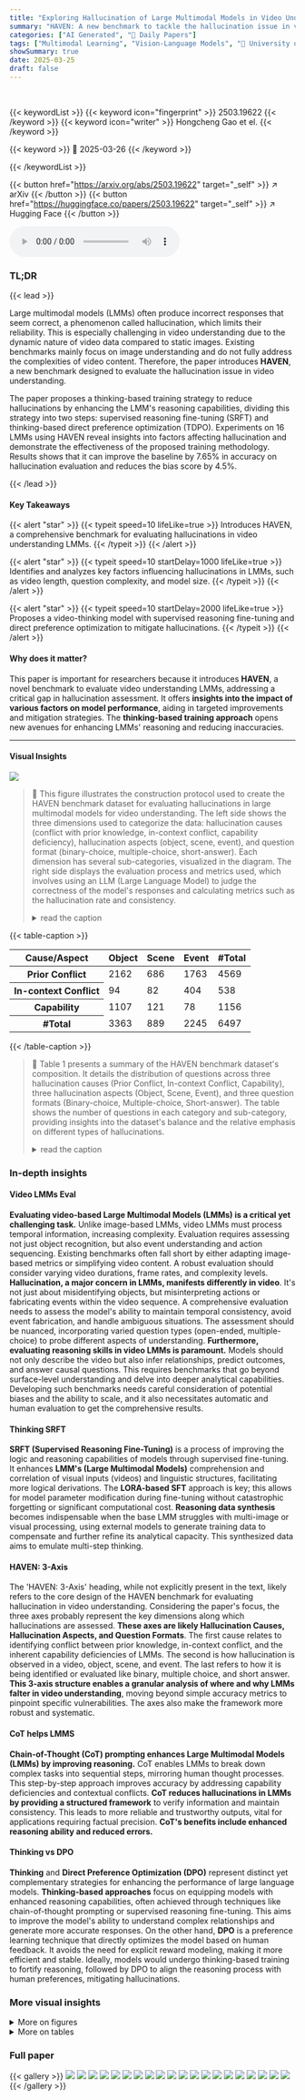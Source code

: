 ```yaml
---
title: "Exploring Hallucination of Large Multimodal Models in Video Understanding: Benchmark, Analysis and Mitigation"
summary: "HAVEN: A new benchmark to tackle the hallucination issue in video understanding of large multimodal models!"
categories: ["AI Generated", "🤗 Daily Papers"]
tags: ["Multimodal Learning", "Vision-Language Models", "🏢 University of Chinese Academy of Sciences",]
showSummary: true
date: 2025-03-25
draft: false
---
```


<br>

{{< keywordList >}}
{{< keyword icon="fingerprint" >}} 2503.19622 {{< /keyword >}}
{{< keyword icon="writer" >}} Hongcheng Gao et el. {{< /keyword >}}
 
{{< keyword >}} 🤗 2025-03-26 {{< /keyword >}}
 
{{< /keywordList >}}

{{< button href="https://arxiv.org/abs/2503.19622" target="_self" >}}
↗ arXiv
{{< /button >}}
{{< button href="https://huggingface.co/papers/2503.19622" target="_self" >}}
↗ Hugging Face
{{< /button >}}



<audio controls>
    <source src="https://ai-paper-reviewer.com/2503.19622/podcast.wav" type="audio/wav">
    Your browser does not support the audio element.
</audio>


### TL;DR


{{< lead >}}

Large multimodal models (LMMs) often produce incorrect responses that seem correct, a phenomenon called hallucination, which limits their reliability. This is especially challenging in video understanding due to the dynamic nature of video data compared to static images. Existing benchmarks mainly focus on image understanding and do not fully address the complexities of video content. Therefore, the paper introduces **HAVEN**, a new benchmark designed to evaluate the hallucination issue in video understanding. 



The paper proposes a thinking-based training strategy to reduce hallucinations by enhancing the LMM's reasoning capabilities, dividing this strategy into two steps: supervised reasoning fine-tuning (SRFT) and thinking-based direct preference optimization (TDPO). Experiments on 16 LMMs using HAVEN reveal insights into factors affecting hallucination and demonstrate the effectiveness of the proposed training methodology. Results shows that it can improve the baseline by 7.65% in accuracy on hallucination evaluation and reduces the bias score by 4.5%.

{{< /lead >}}


#### Key Takeaways

{{< alert "star" >}}
{{< typeit speed=10 lifeLike=true >}} Introduces HAVEN, a comprehensive benchmark for evaluating hallucinations in video understanding LMMs. {{< /typeit >}}
{{< /alert >}}

{{< alert "star" >}}
{{< typeit speed=10 startDelay=1000 lifeLike=true >}} Identifies and analyzes key factors influencing hallucinations in LMMs, such as video length, question complexity, and model size. {{< /typeit >}}
{{< /alert >}}

{{< alert "star" >}}
{{< typeit speed=10 startDelay=2000 lifeLike=true >}} Proposes a video-thinking model with supervised reasoning fine-tuning and direct preference optimization to mitigate hallucinations. {{< /typeit >}}
{{< /alert >}}

#### Why does it matter?
This paper is important for researchers because it introduces **HAVEN**, a novel benchmark to evaluate video understanding LMMs, addressing a critical gap in hallucination assessment. It offers **insights into the impact of various factors on model performance**, aiding in targeted improvements and mitigation strategies. The **thinking-based training approach** opens new avenues for enhancing LMMs' reasoning and reducing inaccuracies.

------
#### Visual Insights



![](https://arxiv.org/html/2503.19622/x1.png)

> 🔼 This figure illustrates the construction protocol used to create the HAVEN benchmark dataset for evaluating hallucinations in large multimodal models for video understanding.  The left side shows the three dimensions used to categorize the data: hallucination causes (conflict with prior knowledge, in-context conflict, capability deficiency), hallucination aspects (object, scene, event), and question format (binary-choice, multiple-choice, short-answer). Each dimension has several sub-categories, visualized in the diagram. The right side displays the evaluation process and metrics used, which involves using an LLM (Large Language Model) to judge the correctness of the model's responses and calculating metrics such as the hallucination rate and consistency.
> <details>
> <summary>read the caption</summary>
> Figure 1: Construction protocol of HAVEN. The left section outlines the three dimensions of data construction and the associated categories within each, while the right section details the evaluation process and metrics.
> </details>





{{< table-caption >}}
<table class="ltx_tabular ltx_guessed_headers ltx_align_middle" id="S3.T1.2.1">
<thead class="ltx_thead">
<tr class="ltx_tr" id="S3.T1.2.1.1.1">
<th class="ltx_td ltx_align_center ltx_th ltx_th_column ltx_th_row ltx_border_r ltx_border_tt" id="S3.T1.2.1.1.1.1"><span class="ltx_text ltx_font_bold" id="S3.T1.2.1.1.1.1.1">Cause/Aspect</span></th>
<th class="ltx_td ltx_align_center ltx_th ltx_th_column ltx_border_tt" id="S3.T1.2.1.1.1.2"><span class="ltx_text ltx_font_bold" id="S3.T1.2.1.1.1.2.1">Object</span></th>
<th class="ltx_td ltx_align_center ltx_th ltx_th_column ltx_border_tt" id="S3.T1.2.1.1.1.3"><span class="ltx_text ltx_font_bold" id="S3.T1.2.1.1.1.3.1">Scene</span></th>
<th class="ltx_td ltx_align_center ltx_th ltx_th_column ltx_border_tt" id="S3.T1.2.1.1.1.4"><span class="ltx_text ltx_font_bold" id="S3.T1.2.1.1.1.4.1">Event</span></th>
<th class="ltx_td ltx_align_center ltx_th ltx_th_column ltx_border_tt" id="S3.T1.2.1.1.1.5"><span class="ltx_text ltx_font_bold" id="S3.T1.2.1.1.1.5.1">#Total</span></th>
</tr>
</thead>
<tbody class="ltx_tbody">
<tr class="ltx_tr" id="S3.T1.2.1.2.1">
<th class="ltx_td ltx_align_center ltx_th ltx_th_row ltx_border_r ltx_border_t" id="S3.T1.2.1.2.1.1"><span class="ltx_text ltx_font_bold" id="S3.T1.2.1.2.1.1.1">Prior Conflict</span></th>
<td class="ltx_td ltx_align_center ltx_border_t" id="S3.T1.2.1.2.1.2">2162</td>
<td class="ltx_td ltx_align_center ltx_border_t" id="S3.T1.2.1.2.1.3">686</td>
<td class="ltx_td ltx_align_center ltx_border_t" id="S3.T1.2.1.2.1.4">1763</td>
<td class="ltx_td ltx_align_center ltx_border_t" id="S3.T1.2.1.2.1.5">4569</td>
</tr>
<tr class="ltx_tr" id="S3.T1.2.1.3.2">
<th class="ltx_td ltx_align_center ltx_th ltx_th_row ltx_border_r" id="S3.T1.2.1.3.2.1"><span class="ltx_text ltx_font_bold" id="S3.T1.2.1.3.2.1.1">In-context Conflict</span></th>
<td class="ltx_td ltx_align_center" id="S3.T1.2.1.3.2.2">94</td>
<td class="ltx_td ltx_align_center" id="S3.T1.2.1.3.2.3">82</td>
<td class="ltx_td ltx_align_center" id="S3.T1.2.1.3.2.4">404</td>
<td class="ltx_td ltx_align_center" id="S3.T1.2.1.3.2.5">538</td>
</tr>
<tr class="ltx_tr" id="S3.T1.2.1.4.3">
<th class="ltx_td ltx_align_center ltx_th ltx_th_row ltx_border_r" id="S3.T1.2.1.4.3.1"><span class="ltx_text ltx_font_bold" id="S3.T1.2.1.4.3.1.1">Capability</span></th>
<td class="ltx_td ltx_align_center" id="S3.T1.2.1.4.3.2">1107</td>
<td class="ltx_td ltx_align_center" id="S3.T1.2.1.4.3.3">121</td>
<td class="ltx_td ltx_align_center" id="S3.T1.2.1.4.3.4">78</td>
<td class="ltx_td ltx_align_center" id="S3.T1.2.1.4.3.5">1156</td>
</tr>
<tr class="ltx_tr" id="S3.T1.2.1.5.4">
<th class="ltx_td ltx_align_center ltx_th ltx_th_row ltx_border_bb ltx_border_r" id="S3.T1.2.1.5.4.1"><span class="ltx_text ltx_font_bold" id="S3.T1.2.1.5.4.1.1">#Total</span></th>
<td class="ltx_td ltx_align_center ltx_border_bb" id="S3.T1.2.1.5.4.2">3363</td>
<td class="ltx_td ltx_align_center ltx_border_bb" id="S3.T1.2.1.5.4.3">889</td>
<td class="ltx_td ltx_align_center ltx_border_bb" id="S3.T1.2.1.5.4.4">2245</td>
<td class="ltx_td ltx_align_center ltx_border_bb" id="S3.T1.2.1.5.4.5">6497</td>
</tr>
</tbody>
</table>{{< /table-caption >}}

> 🔼 Table 1 presents a summary of the HAVEN benchmark dataset's composition. It details the distribution of questions across three hallucination causes (Prior Conflict, In-context Conflict, Capability), three hallucination aspects (Object, Scene, Event), and three question formats (Binary-choice, Multiple-choice, Short-answer).  The table shows the number of questions in each category and sub-category, providing insights into the dataset's balance and the relative emphasis on different types of hallucinations.
> <details>
> <summary>read the caption</summary>
> Table 1: The Statistics of HAVEN
> </details>





### In-depth insights


#### Video LMMs Eval
**Evaluating video-based Large Multimodal Models (LMMs) is a critical yet challenging task.** Unlike image-based LMMs, video LMMs must process temporal information, increasing complexity. Evaluation requires assessing not just object recognition, but also event understanding and action sequencing. Existing benchmarks often fall short by either adapting image-based metrics or simplifying video content. A robust evaluation should consider varying video durations, frame rates, and complexity levels. **Hallucination, a major concern in LMMs, manifests differently in video**. It's not just about misidentifying objects, but misinterpreting actions or fabricating events within the video sequence. A comprehensive evaluation needs to assess the model's ability to maintain temporal consistency, avoid event fabrication, and handle ambiguous situations. The assessment should be nuanced, incorporating varied question types (open-ended, multiple-choice) to probe different aspects of understanding. **Furthermore, evaluating reasoning skills in video LMMs is paramount.** Models should not only describe the video but also infer relationships, predict outcomes, and answer causal questions. This requires benchmarks that go beyond surface-level understanding and delve into deeper analytical capabilities. Developing such benchmarks needs careful consideration of potential biases and the ability to scale, and it also necessitates automatic and human evaluation to get the comprehensive results.

#### Thinking SRFT
**SRFT (Supervised Reasoning Fine-Tuning)** is a process of improving the logic and reasoning capabilities of models through supervised fine-tuning. It enhances **LMM's (Large Multimodal Models)** comprehension and correlation of visual inputs (videos) and linguistic structures, facilitating more logical derivations. The **LORA-based SFT** approach is key; this allows for model parameter modification during fine-tuning without catastrophic forgetting or significant computational cost. **Reasoning data synthesis** becomes indispensable when the base LMM struggles with multi-image or visual processing, using external models to generate training data to compensate and further refine its analytical capacity. This synthesized data aims to emulate multi-step thinking. 

#### HAVEN: 3-Axis
The 'HAVEN: 3-Axis' heading, while not explicitly present in the text, likely refers to the core design of the HAVEN benchmark for evaluating hallucination in video understanding. Considering the paper's focus, the three axes probably represent the key dimensions along which hallucinations are assessed. **These axes are likely Hallucination Causes, Hallucination Aspects, and Question Formats**.  The first cause relates to identifying conflict between prior knowledge, in-context conflict, and the inherent capability deficiencies of LMMs. The second is how hallucination is observed in a video, object, scene, and event. The last refers to how it is being identified or evaluated like binary, multiple choice, and short answer. **This 3-axis structure enables a granular analysis of where and why LMMs falter in video understanding**, moving beyond simple accuracy metrics to pinpoint specific vulnerabilities. The axes also make the framework more robust and systematic. 

#### CoT helps LMMS
**Chain-of-Thought (CoT) prompting enhances Large Multimodal Models (LMMs) by improving reasoning.** CoT enables LMMs to break down complex tasks into sequential steps, mirroring human thought processes. This step-by-step approach improves accuracy by addressing capability deficiencies and contextual conflicts. **CoT reduces hallucinations in LMMs by providing a structured framework** to verify information and maintain consistency. This leads to more reliable and trustworthy outputs, vital for applications requiring factual precision. **CoT's benefits include enhanced reasoning ability and reduced errors.**

#### Thinking vs DPO
**Thinking** and **Direct Preference Optimization (DPO)** represent distinct yet complementary strategies for enhancing the performance of large language models. **Thinking-based approaches** focus on equipping models with enhanced reasoning capabilities, often achieved through techniques like chain-of-thought prompting or supervised reasoning fine-tuning. This aims to improve the model's ability to understand complex relationships and generate more accurate responses. On the other hand, **DPO** is a preference learning technique that directly optimizes the model based on human feedback. It avoids the need for explicit reward modeling, making it more efficient and stable. Ideally, models would undergo thinking-based training to fortify reasoning, followed by DPO to align the reasoning process with human preferences, mitigating hallucinations.


### More visual insights

<details>
<summary>More on figures
</summary>


![](https://arxiv.org/html/2503.19622/x2.png)

> 🔼 This figure shows the distribution of video durations in the HAVEN benchmark dataset. The x-axis represents the duration of videos in seconds, and the y-axis represents the frequency or count of videos with that duration. The histogram visually depicts the concentration of video lengths in the dataset, providing insights into the temporal characteristics of the videos used for evaluating LMMs.
> <details>
> <summary>read the caption</summary>
> (a) Duration Time
> </details>



![](https://arxiv.org/html/2503.19622/x3.png)

> 🔼 The figure shows a histogram representing the distribution of the number of frames across different videos in the HAVEN benchmark dataset.  It visualizes the frequency with which videos of varying lengths (measured by frame count) are represented in the dataset. This helps to understand the range of video durations considered and the potential impact of video length on the results of the hallucination evaluation.
> <details>
> <summary>read the caption</summary>
> (b) Frame Count
> </details>



![](https://arxiv.org/html/2503.19622/x4.png)

> 🔼 This histogram shows the distribution of the number of tokens in the questions used in the HAVEN benchmark.  The x-axis represents the number of tokens, and the y-axis shows the frequency of questions with that token count.  It illustrates the length distribution of the questions, indicating the complexity and detail level of the queries.
> <details>
> <summary>read the caption</summary>
> (c) Question Length
> </details>



![](https://arxiv.org/html/2503.19622/x5.png)

> 🔼 This figure presents three histograms showing the distributions of duration time, frame count, and question length in the HAVEN dataset.  The duration time histogram shows that most videos are relatively short, with a significant peak between 0 and 20 seconds.  The frame count histogram indicates that the majority of videos have between 0 and 400 frames. Finally, the question length histogram demonstrates the distribution of the number of tokens in each question, highlighting that the majority of questions are concise, with the number of tokens typically ranging from 10 to 15.
> <details>
> <summary>read the caption</summary>
> Figure 2: Distribution of duration time, frame count, and question length.
> </details>



![](https://arxiv.org/html/2503.19622/x6.png)

> 🔼 This figure shows the distribution of question types in the HAVEN benchmark dataset.  It visually represents the percentage of questions that fall into each of three categories: binary-choice (True/False), multiple-choice, and short-answer.  Furthermore, it indicates the proportion of questions within each category for which detailed answers were provided.
> <details>
> <summary>read the caption</summary>
> Figure 3: Question format distribution. Percentage share of each format-binary-choice (T/F), multiple-choice (MC), and short-answer (SA)—and the proportion occupied by the detailed answer.
> </details>



![](https://arxiv.org/html/2503.19622/x7.png)

> 🔼 This figure shows the distribution of video durations in the HAVEN benchmark dataset. The x-axis represents the duration of videos in seconds, and the y-axis represents the frequency or count of videos with that duration. The histogram visually displays the concentration of video durations within the dataset, revealing whether the dataset contains mostly short videos, long videos, or a mix of both.
> <details>
> <summary>read the caption</summary>
> (a) Duration Time
> </details>



![](https://arxiv.org/html/2503.19622/x8.png)

> 🔼 The figure shows the distribution of the number of frames in videos used in the HAVEN benchmark.  The x-axis represents the number of frames, and the y-axis represents the frequency or count of videos with that number of frames.  The histogram visually displays the frequency distribution, showing how many videos contain a specific number of frames. This information is important for understanding the characteristics of the video dataset used in evaluating large multimodal models.
> <details>
> <summary>read the caption</summary>
> (b) Frame Count
> </details>



![](https://arxiv.org/html/2503.19622/x9.png)

> 🔼 This figure shows the distribution of the number of tokens in the questions used in the HAVEN benchmark.  The x-axis represents the number of tokens, and the y-axis represents the frequency or count of questions with that token length. The distribution shows that most questions have a length between 20 and 30 tokens.
> <details>
> <summary>read the caption</summary>
> (c) Question Length
> </details>



![](https://arxiv.org/html/2503.19622/x10.png)

> 🔼 This figure visualizes the effects of video duration, frame count, and question length on the accuracy of Large Language Models (LLMs) in video understanding tasks.  Each subplot shows a heatmap illustrating the relationship between one of these factors and the LLM's accuracy in avoiding hallucinations.  The x-axis represents the value of the factor (duration, frame count, or question length), and the y-axis represents the accuracy, which is likely a percentage or a similar metric reflecting the correctness of the LLM's answers.  The heatmap's color intensity shows the strength of the relationship - warmer colors represent higher accuracy (less hallucination), while cooler colors indicate lower accuracy (more hallucination).  The figure helps to understand how these factors influence the performance of LLM models in avoiding incorrect responses.
> <details>
> <summary>read the caption</summary>
> Figure 4: The impact of video duration, frame count, and question length on LLM hallucination.
> </details>



![](https://arxiv.org/html/2503.19622/x11.png)

> 🔼 This heatmap visualizes the relationship between hallucination causes and aspects in a video understanding task.  The three causes of hallucination are conflict with prior knowledge, in-context conflict, and capability deficiency. The three aspects are object, scene, and event. Each cell in the heatmap represents the accuracy (percentage) of model responses for a specific combination of cause and aspect.  For instance, a high value in the cell corresponding to 'Prior Conflict' and 'Object' indicates high model accuracy when the hallucination is due to prior knowledge conflict and relates to an object in the video.
> <details>
> <summary>read the caption</summary>
> (a) Causes-Aspects
> </details>



![](https://arxiv.org/html/2503.19622/extracted/6308336/fram.png)

> 🔼 This heatmap visualizes the accuracy of Large Multimodal Models (LMMs) in video understanding tasks, broken down by question format and hallucination aspect.  The x-axis represents the three question formats used in the HAVEN benchmark: True/False (T/F), Multiple Choice (MC), and Short Answer (SA). The y-axis represents the three hallucination aspects: Object, Scene, and Event. Each cell in the heatmap shows the average accuracy across all models for that specific combination of question format and hallucination aspect. This allows for a detailed analysis of model performance across different question types and the types of hallucinations they struggle with.
> <details>
> <summary>read the caption</summary>
> (b) Formats-Aspects
> </details>



![](https://arxiv.org/html/2503.19622/x12.png)

> 🔼 This heatmap visualizes the relationship between question formats (binary-choice, multiple-choice, short-answer) and hallucination causes (prior knowledge conflict, in-context conflict, capability deficiency) in terms of model accuracy.  Each cell represents the average accuracy across all models for a specific combination of question format and hallucination cause.  It provides a concise overview of how different question types and hallucination sources affect model performance, allowing for a comparison of accuracy across different scenarios. Warmer colors indicate higher accuracy.
> <details>
> <summary>read the caption</summary>
> (c) Formats-Causes
> </details>



![](https://arxiv.org/html/2503.19622/x13.png)

> 🔼 This figure presents three heatmaps, each visualizing the accuracy of Large Multimodal Models (LMMs) across two dimensions.  The first heatmap shows accuracy based on the cause of hallucination (Prior Conflict, In-context Conflict, Capability Deficiency) and the aspect of hallucination (Object, Scene, Event). The second heatmap shows accuracy based on question format (True/False, Multiple-Choice, Short-Answer) and the aspect of hallucination. The third heatmap shows accuracy based on question format and the cause of hallucination.  The heatmaps use color intensity to represent accuracy, with warmer colors indicating higher accuracy.
> <details>
> <summary>read the caption</summary>
> Figure 5: Accuracy heatmap along two dimensions.
> </details>



![](https://arxiv.org/html/2503.19622/x14.png)

> 🔼 This figure visualizes the impact of the number of sampled frames on the performance of various large multimodal models (LMMs) in video understanding tasks.  It shows that increasing the number of sampled frames initially improves model accuracy, but beyond a certain point, the performance starts to decline.  The figure also displays the bias score for each model, showing the consistency of responses across different variants of the same question. The x-axis represents the number of sampled frames, and the y-axis shows the accuracy and bias scores for each model.
> <details>
> <summary>read the caption</summary>
> Figure 6: Relationship between number of sampling frames and model performance.
> </details>



![](https://arxiv.org/html/2503.19622/x15.png)

> 🔼 This figure visualizes the relationship between model size and the performance of different models on two metrics: hallucination and consistency.  The x-axis represents the model size, categorized into 3B, 7B, 13B, and 34B parameter models. The y-axis for the left graph shows accuracy, while the y-axis for the right graph shows bias score (a measure of consistency). For each model size category, multiple models are included, and the graph displays their mean accuracy and bias scores, along with standard deviation error bars. This visualization helps assess how model size impacts both hallucination rates (higher accuracy means lower hallucination) and consistency (lower bias score indicates higher consistency) in multimodal video understanding tasks.
> <details>
> <summary>read the caption</summary>
> (a) Hallucination
> </details>



![](https://arxiv.org/html/2503.19622/x16.png)

> 🔼 The figure visualizes the consistency evaluation results, specifically showcasing bias scores for different models across various sizes. Lower bias scores indicate better consistency in model responses.  It compares performance across different model sizes (3B, 7B, 13B, 34B parameters) for multiple model types, highlighting the relationship between model size and response consistency. 
> <details>
> <summary>read the caption</summary>
> (b) Consistency
> </details>



![](https://arxiv.org/html/2503.19622/x17.png)

> 🔼 This figure visualizes the correlation between the size of large multimodal models (LMMs) and their performance on video understanding tasks, specifically focusing on reducing hallucinations.  It shows how accuracy and bias scores (indicating consistency of responses) change as the number of model parameters increases.  The plot includes regression lines for different model categories, highlighting overall trends despite some individual model variations.  Larger models generally exhibit higher accuracy and lower bias, suggesting a positive relationship between model scale and performance in mitigating hallucinations.
> <details>
> <summary>read the caption</summary>
> Figure 7: Relationship between model size and performance.
> </details>



</details>




<details>
<summary>More on tables
</summary>


{{< table-caption >}}
<table class="ltx_tabular ltx_guessed_headers ltx_align_middle" id="S3.T2.2.1">
<tbody class="ltx_tbody">
<tr class="ltx_tr" id="S3.T2.2.1.1.1">
<th class="ltx_td ltx_align_center ltx_th ltx_th_row ltx_border_r ltx_border_tt" id="S3.T2.2.1.1.1.1" rowspan="2"><span class="ltx_text ltx_font_bold" id="S3.T2.2.1.1.1.1.1">Model/Type</span></th>
<td class="ltx_td ltx_align_center ltx_border_tt" colspan="3" id="S3.T2.2.1.1.1.2"><span class="ltx_text ltx_font_bold" id="S3.T2.2.1.1.1.2.1">Prior</span></td>
<td class="ltx_td ltx_align_center ltx_border_tt" colspan="3" id="S3.T2.2.1.1.1.3"><span class="ltx_text ltx_font_bold" id="S3.T2.2.1.1.1.3.1">In-context</span></td>
<td class="ltx_td ltx_align_center ltx_border_tt" colspan="3" id="S3.T2.2.1.1.1.4"><span class="ltx_text ltx_font_bold" id="S3.T2.2.1.1.1.4.1">Capability</span></td>
<td class="ltx_td ltx_align_center ltx_border_tt" id="S3.T2.2.1.1.1.5" rowspan="2"><span class="ltx_text ltx_font_bold" id="S3.T2.2.1.1.1.5.1">Total</span></td>
</tr>
<tr class="ltx_tr" id="S3.T2.2.1.2.2">
<td class="ltx_td ltx_align_center ltx_border_t" id="S3.T2.2.1.2.2.1">Object</td>
<td class="ltx_td ltx_align_center ltx_border_t" id="S3.T2.2.1.2.2.2">Scene</td>
<td class="ltx_td ltx_align_center ltx_border_t" id="S3.T2.2.1.2.2.3">Event</td>
<td class="ltx_td ltx_align_center ltx_border_t" id="S3.T2.2.1.2.2.4">Object</td>
<td class="ltx_td ltx_align_center ltx_border_t" id="S3.T2.2.1.2.2.5">Scene</td>
<td class="ltx_td ltx_align_center ltx_border_t" id="S3.T2.2.1.2.2.6">Event</td>
<td class="ltx_td ltx_align_center ltx_border_t" id="S3.T2.2.1.2.2.7">Object</td>
<td class="ltx_td ltx_align_center ltx_border_t" id="S3.T2.2.1.2.2.8">Scene</td>
<td class="ltx_td ltx_align_center ltx_border_t" id="S3.T2.2.1.2.2.9">Event</td>
</tr>
<tr class="ltx_tr" id="S3.T2.2.1.3.3">
<th class="ltx_td ltx_align_center ltx_th ltx_th_row ltx_border_r ltx_border_t" id="S3.T2.2.1.3.3.1">VideoChatGPT-7B<cite class="ltx_cite ltx_citemacro_citep">[<a class="ltx_ref" href="https://arxiv.org/html/2503.19622v1#bib.bib64" title=""><span class="ltx_text" style="font-size:90%;">64</span></a>]</cite>
</th>
<td class="ltx_td ltx_align_center ltx_border_t" id="S3.T2.2.1.3.3.2">34.78</td>
<td class="ltx_td ltx_align_center ltx_border_t" id="S3.T2.2.1.3.3.3">43.88</td>
<td class="ltx_td ltx_align_center ltx_border_t" id="S3.T2.2.1.3.3.4">38.00</td>
<td class="ltx_td ltx_align_center ltx_border_t" id="S3.T2.2.1.3.3.5">17.02</td>
<td class="ltx_td ltx_align_center ltx_border_t" id="S3.T2.2.1.3.3.6">13.41</td>
<td class="ltx_td ltx_align_center ltx_border_t" id="S3.T2.2.1.3.3.7">17.57</td>
<td class="ltx_td ltx_align_center ltx_border_t" id="S3.T2.2.1.3.3.8">32.52</td>
<td class="ltx_td ltx_align_center ltx_border_t" id="S3.T2.2.1.3.3.9">47.11</td>
<td class="ltx_td ltx_align_center ltx_border_t" id="S3.T2.2.1.3.3.10">20.51</td>
<td class="ltx_td ltx_align_center ltx_border_t" id="S3.T2.2.1.3.3.11">34.69</td>
</tr>
<tr class="ltx_tr" id="S3.T2.2.1.4.4">
<th class="ltx_td ltx_align_center ltx_th ltx_th_row ltx_border_r" id="S3.T2.2.1.4.4.1">Valley-Eagle-7B <cite class="ltx_cite ltx_citemacro_citep">[<a class="ltx_ref" href="https://arxiv.org/html/2503.19622v1#bib.bib101" title=""><span class="ltx_text" style="font-size:90%;">101</span></a>]</cite>
</th>
<td class="ltx_td ltx_align_center" id="S3.T2.2.1.4.4.2"><span class="ltx_text ltx_font_bold" id="S3.T2.2.1.4.4.2.1">68.55</span></td>
<td class="ltx_td ltx_align_center" id="S3.T2.2.1.4.4.3"><span class="ltx_text ltx_font_bold" id="S3.T2.2.1.4.4.3.1">75.95</span></td>
<td class="ltx_td ltx_align_center" id="S3.T2.2.1.4.4.4"><span class="ltx_text ltx_font_bold" id="S3.T2.2.1.4.4.4.1">63.52</span></td>
<td class="ltx_td ltx_align_center" id="S3.T2.2.1.4.4.5">24.47</td>
<td class="ltx_td ltx_align_center" id="S3.T2.2.1.4.4.6">43.90</td>
<td class="ltx_td ltx_align_center" id="S3.T2.2.1.4.4.7">15.10</td>
<td class="ltx_td ltx_align_center" id="S3.T2.2.1.4.4.8">
<span class="ltx_ERROR undefined" id="S3.T2.2.1.4.4.8.1">\ul</span>57.36</td>
<td class="ltx_td ltx_align_center" id="S3.T2.2.1.4.4.9"><span class="ltx_text ltx_font_bold" id="S3.T2.2.1.4.4.9.1">55.37</span></td>
<td class="ltx_td ltx_align_center" id="S3.T2.2.1.4.4.10">
<span class="ltx_ERROR undefined" id="S3.T2.2.1.4.4.10.1">\ul</span>47.43</td>
<td class="ltx_td ltx_align_center" id="S3.T2.2.1.4.4.11"><span class="ltx_text ltx_font_bold" id="S3.T2.2.1.4.4.11.1">61.29</span></td>
</tr>
<tr class="ltx_tr" id="S3.T2.2.1.5.5">
<th class="ltx_td ltx_align_center ltx_th ltx_th_row ltx_border_r" id="S3.T2.2.1.5.5.1">VideoLLaVA-7B <cite class="ltx_cite ltx_citemacro_citep">[<a class="ltx_ref" href="https://arxiv.org/html/2503.19622v1#bib.bib52" title=""><span class="ltx_text" style="font-size:90%;">52</span></a>]</cite>
</th>
<td class="ltx_td ltx_align_center" id="S3.T2.2.1.5.5.2">47.55</td>
<td class="ltx_td ltx_align_center" id="S3.T2.2.1.5.5.3">57.29</td>
<td class="ltx_td ltx_align_center" id="S3.T2.2.1.5.5.4">50.59</td>
<td class="ltx_td ltx_align_center" id="S3.T2.2.1.5.5.5">14.89</td>
<td class="ltx_td ltx_align_center" id="S3.T2.2.1.5.5.6">12.19</td>
<td class="ltx_td ltx_align_center" id="S3.T2.2.1.5.5.7">10.15</td>
<td class="ltx_td ltx_align_center" id="S3.T2.2.1.5.5.8">35.68</td>
<td class="ltx_td ltx_align_center" id="S3.T2.2.1.5.5.9">33.88</td>
<td class="ltx_td ltx_align_center" id="S3.T2.2.1.5.5.10">34.61</td>
<td class="ltx_td ltx_align_center" id="S3.T2.2.1.5.5.11">43.73</td>
</tr>
<tr class="ltx_tr" id="S3.T2.2.1.6.6">
<th class="ltx_td ltx_align_center ltx_th ltx_th_row ltx_border_r" id="S3.T2.2.1.6.6.1">VideoChat2-7B <cite class="ltx_cite ltx_citemacro_citep">[<a class="ltx_ref" href="https://arxiv.org/html/2503.19622v1#bib.bib44" title=""><span class="ltx_text" style="font-size:90%;">44</span></a>]</cite>
</th>
<td class="ltx_td ltx_align_center" id="S3.T2.2.1.6.6.2">43.20</td>
<td class="ltx_td ltx_align_center" id="S3.T2.2.1.6.6.3">48.98</td>
<td class="ltx_td ltx_align_center" id="S3.T2.2.1.6.6.4">43.00</td>
<td class="ltx_td ltx_align_center" id="S3.T2.2.1.6.6.5">
<span class="ltx_ERROR undefined" id="S3.T2.2.1.6.6.5.1">\ul</span>30.85</td>
<td class="ltx_td ltx_align_center" id="S3.T2.2.1.6.6.6">26.83</td>
<td class="ltx_td ltx_align_center" id="S3.T2.2.1.6.6.7">
<span class="ltx_ERROR undefined" id="S3.T2.2.1.6.6.7.1">\ul</span>26.00</td>
<td class="ltx_td ltx_align_center" id="S3.T2.2.1.6.6.8">26.74</td>
<td class="ltx_td ltx_align_center" id="S3.T2.2.1.6.6.9">28.92</td>
<td class="ltx_td ltx_align_center" id="S3.T2.2.1.6.6.10">33.33</td>
<td class="ltx_td ltx_align_center" id="S3.T2.2.1.6.6.11">39.11</td>
</tr>
<tr class="ltx_tr" id="S3.T2.2.1.7.7">
<th class="ltx_td ltx_align_center ltx_th ltx_th_row ltx_border_r" id="S3.T2.2.1.7.7.1">ShareGPT4Video <cite class="ltx_cite ltx_citemacro_citep">[<a class="ltx_ref" href="https://arxiv.org/html/2503.19622v1#bib.bib6" title=""><span class="ltx_text" style="font-size:90%;">6</span></a>]</cite>
</th>
<td class="ltx_td ltx_align_center" id="S3.T2.2.1.7.7.2">51.48</td>
<td class="ltx_td ltx_align_center" id="S3.T2.2.1.7.7.3">62.24</td>
<td class="ltx_td ltx_align_center" id="S3.T2.2.1.7.7.4">48.27</td>
<td class="ltx_td ltx_align_center" id="S3.T2.2.1.7.7.5">17.02</td>
<td class="ltx_td ltx_align_center" id="S3.T2.2.1.7.7.6">19.51</td>
<td class="ltx_td ltx_align_center" id="S3.T2.2.1.7.7.7">8.91</td>
<td class="ltx_td ltx_align_center" id="S3.T2.2.1.7.7.8">43.00</td>
<td class="ltx_td ltx_align_center" id="S3.T2.2.1.7.7.9">38.84</td>
<td class="ltx_td ltx_align_center" id="S3.T2.2.1.7.7.10">32.05</td>
<td class="ltx_td ltx_align_center" id="S3.T2.2.1.7.7.11">46.28</td>
</tr>
<tr class="ltx_tr" id="S3.T2.2.1.8.8">
<th class="ltx_td ltx_align_center ltx_th ltx_th_row ltx_border_r" id="S3.T2.2.1.8.8.1">LLaVA-v1.5-7B <cite class="ltx_cite ltx_citemacro_citep">[<a class="ltx_ref" href="https://arxiv.org/html/2503.19622v1#bib.bib59" title=""><span class="ltx_text" style="font-size:90%;">59</span></a>]</cite>
</th>
<td class="ltx_td ltx_align_center" id="S3.T2.2.1.8.8.2">52.03</td>
<td class="ltx_td ltx_align_center" id="S3.T2.2.1.8.8.3">62.24</td>
<td class="ltx_td ltx_align_center" id="S3.T2.2.1.8.8.4">49.85</td>
<td class="ltx_td ltx_align_center" id="S3.T2.2.1.8.8.5">20.21</td>
<td class="ltx_td ltx_align_center" id="S3.T2.2.1.8.8.6">36.58</td>
<td class="ltx_td ltx_align_center" id="S3.T2.2.1.8.8.7">17.33</td>
<td class="ltx_td ltx_align_center" id="S3.T2.2.1.8.8.8">45.35</td>
<td class="ltx_td ltx_align_center" id="S3.T2.2.1.8.8.9">42.98</td>
<td class="ltx_td ltx_align_center" id="S3.T2.2.1.8.8.10">46.15</td>
<td class="ltx_td ltx_align_center" id="S3.T2.2.1.8.8.11">48.33</td>
</tr>
<tr class="ltx_tr" id="S3.T2.2.1.9.9">
<th class="ltx_td ltx_align_center ltx_th ltx_th_row ltx_border_r" id="S3.T2.2.1.9.9.1">LLaMA-VID-7B <cite class="ltx_cite ltx_citemacro_citep">[<a class="ltx_ref" href="https://arxiv.org/html/2503.19622v1#bib.bib51" title=""><span class="ltx_text" style="font-size:90%;">51</span></a>]</cite>
</th>
<td class="ltx_td ltx_align_center" id="S3.T2.2.1.9.9.2">48.75</td>
<td class="ltx_td ltx_align_center" id="S3.T2.2.1.9.9.3">56.71</td>
<td class="ltx_td ltx_align_center" id="S3.T2.2.1.9.9.4">50.09</td>
<td class="ltx_td ltx_align_center" id="S3.T2.2.1.9.9.5">20.21</td>
<td class="ltx_td ltx_align_center" id="S3.T2.2.1.9.9.6">21.95</td>
<td class="ltx_td ltx_align_center" id="S3.T2.2.1.9.9.7">21.78</td>
<td class="ltx_td ltx_align_center" id="S3.T2.2.1.9.9.8">37.76</td>
<td class="ltx_td ltx_align_center" id="S3.T2.2.1.9.9.9">42.98</td>
<td class="ltx_td ltx_align_center" id="S3.T2.2.1.9.9.10">29.49</td>
<td class="ltx_td ltx_align_center" id="S3.T2.2.1.9.9.11">45.31</td>
</tr>
<tr class="ltx_tr" id="S3.T2.2.1.10.10">
<th class="ltx_td ltx_align_center ltx_th ltx_th_row ltx_border_r" id="S3.T2.2.1.10.10.1">LLaMA-VID-13B <cite class="ltx_cite ltx_citemacro_citep">[<a class="ltx_ref" href="https://arxiv.org/html/2503.19622v1#bib.bib51" title=""><span class="ltx_text" style="font-size:90%;">51</span></a>]</cite>
</th>
<td class="ltx_td ltx_align_center" id="S3.T2.2.1.10.10.2">47.82</td>
<td class="ltx_td ltx_align_center" id="S3.T2.2.1.10.10.3">54.23</td>
<td class="ltx_td ltx_align_center" id="S3.T2.2.1.10.10.4">49.29</td>
<td class="ltx_td ltx_align_center" id="S3.T2.2.1.10.10.5">12.76</td>
<td class="ltx_td ltx_align_center" id="S3.T2.2.1.10.10.6">29.26</td>
<td class="ltx_td ltx_align_center" id="S3.T2.2.1.10.10.7">5.20</td>
<td class="ltx_td ltx_align_center" id="S3.T2.2.1.10.10.8">40.65</td>
<td class="ltx_td ltx_align_center" id="S3.T2.2.1.10.10.9">38.01</td>
<td class="ltx_td ltx_align_center" id="S3.T2.2.1.10.10.10">32.05</td>
<td class="ltx_td ltx_align_center" id="S3.T2.2.1.10.10.11">43.91</td>
</tr>
<tr class="ltx_tr" id="S3.T2.2.1.11.11">
<th class="ltx_td ltx_align_center ltx_th ltx_th_row ltx_border_r" id="S3.T2.2.1.11.11.1">PLLaVA-7B <cite class="ltx_cite ltx_citemacro_citep">[<a class="ltx_ref" href="https://arxiv.org/html/2503.19622v1#bib.bib103" title=""><span class="ltx_text" style="font-size:90%;">103</span></a>]</cite>
</th>
<td class="ltx_td ltx_align_center" id="S3.T2.2.1.11.11.2">44.26</td>
<td class="ltx_td ltx_align_center" id="S3.T2.2.1.11.11.3">60.93</td>
<td class="ltx_td ltx_align_center" id="S3.T2.2.1.11.11.4">41.41</td>
<td class="ltx_td ltx_align_center" id="S3.T2.2.1.11.11.5">20.21</td>
<td class="ltx_td ltx_align_center" id="S3.T2.2.1.11.11.6">37.80</td>
<td class="ltx_td ltx_align_center" id="S3.T2.2.1.11.11.7">9.90</td>
<td class="ltx_td ltx_align_center" id="S3.T2.2.1.11.11.8">43.63</td>
<td class="ltx_td ltx_align_center" id="S3.T2.2.1.11.11.9">15.70</td>
<td class="ltx_td ltx_align_center" id="S3.T2.2.1.11.11.10">32.05</td>
<td class="ltx_td ltx_align_center" id="S3.T2.2.1.11.11.11">40.17</td>
</tr>
<tr class="ltx_tr" id="S3.T2.2.1.12.12">
<th class="ltx_td ltx_align_center ltx_th ltx_th_row ltx_border_r" id="S3.T2.2.1.12.12.1">PLLaVA-13B <cite class="ltx_cite ltx_citemacro_citep">[<a class="ltx_ref" href="https://arxiv.org/html/2503.19622v1#bib.bib103" title=""><span class="ltx_text" style="font-size:90%;">103</span></a>]</cite>
</th>
<td class="ltx_td ltx_align_center" id="S3.T2.2.1.12.12.2">
<span class="ltx_ERROR undefined" id="S3.T2.2.1.12.12.2.1">\ul</span>62.02</td>
<td class="ltx_td ltx_align_center" id="S3.T2.2.1.12.12.3">
<span class="ltx_ERROR undefined" id="S3.T2.2.1.12.12.3.1">\ul</span>69.39</td>
<td class="ltx_td ltx_align_center" id="S3.T2.2.1.12.12.4">
<span class="ltx_ERROR undefined" id="S3.T2.2.1.12.12.4.1">\ul</span>56.55</td>
<td class="ltx_td ltx_align_center" id="S3.T2.2.1.12.12.5">21.28</td>
<td class="ltx_td ltx_align_center" id="S3.T2.2.1.12.12.6">
<span class="ltx_ERROR undefined" id="S3.T2.2.1.12.12.6.1">\ul</span>50.00</td>
<td class="ltx_td ltx_align_center" id="S3.T2.2.1.12.12.7">15.10</td>
<td class="ltx_td ltx_align_center" id="S3.T2.2.1.12.12.8">48.60</td>
<td class="ltx_td ltx_align_center" id="S3.T2.2.1.12.12.9">46.28</td>
<td class="ltx_td ltx_align_center" id="S3.T2.2.1.12.12.10">44.87</td>
<td class="ltx_td ltx_align_center" id="S3.T2.2.1.12.12.11">54.87</td>
</tr>
<tr class="ltx_tr" id="S3.T2.2.1.13.13">
<th class="ltx_td ltx_align_center ltx_th ltx_th_row ltx_border_r" id="S3.T2.2.1.13.13.1">Qwen2.5-VL-3B-Instruct <cite class="ltx_cite ltx_citemacro_citep">[<a class="ltx_ref" href="https://arxiv.org/html/2503.19622v1#bib.bib86" title=""><span class="ltx_text" style="font-size:90%;">86</span></a>]</cite>
</th>
<td class="ltx_td ltx_align_center" id="S3.T2.2.1.13.13.2">52.36</td>
<td class="ltx_td ltx_align_center" id="S3.T2.2.1.13.13.3">65.31</td>
<td class="ltx_td ltx_align_center" id="S3.T2.2.1.13.13.4">49.12</td>
<td class="ltx_td ltx_align_center" id="S3.T2.2.1.13.13.5">20.21</td>
<td class="ltx_td ltx_align_center" id="S3.T2.2.1.13.13.6">37.80</td>
<td class="ltx_td ltx_align_center" id="S3.T2.2.1.13.13.7">5.20</td>
<td class="ltx_td ltx_align_center" id="S3.T2.2.1.13.13.8">43.63</td>
<td class="ltx_td ltx_align_center" id="S3.T2.2.1.13.13.9">15.70</td>
<td class="ltx_td ltx_align_center" id="S3.T2.2.1.13.13.10">32.05</td>
<td class="ltx_td ltx_align_center" id="S3.T2.2.1.13.13.11">46.85</td>
</tr>
<tr class="ltx_tr" id="S3.T2.2.1.14.14">
<th class="ltx_td ltx_align_center ltx_th ltx_th_row ltx_border_r" id="S3.T2.2.1.14.14.1">Qwen2.5-VL-7B-Instruct <cite class="ltx_cite ltx_citemacro_citep">[<a class="ltx_ref" href="https://arxiv.org/html/2503.19622v1#bib.bib86" title=""><span class="ltx_text" style="font-size:90%;">86</span></a>]</cite>
</th>
<td class="ltx_td ltx_align_center" id="S3.T2.2.1.14.14.2">55.97</td>
<td class="ltx_td ltx_align_center" id="S3.T2.2.1.14.14.3">60.05</td>
<td class="ltx_td ltx_align_center" id="S3.T2.2.1.14.14.4">50.25</td>
<td class="ltx_td ltx_align_center" id="S3.T2.2.1.14.14.5">20.21</td>
<td class="ltx_td ltx_align_center" id="S3.T2.2.1.14.14.6">32.93</td>
<td class="ltx_td ltx_align_center" id="S3.T2.2.1.14.14.7">8.66</td>
<td class="ltx_td ltx_align_center" id="S3.T2.2.1.14.14.8">53.39</td>
<td class="ltx_td ltx_align_center" id="S3.T2.2.1.14.14.9">44.63</td>
<td class="ltx_td ltx_align_center" id="S3.T2.2.1.14.14.10">34.61</td>
<td class="ltx_td ltx_align_center" id="S3.T2.2.1.14.14.11">50.19</td>
</tr>
<tr class="ltx_tr" id="S3.T2.2.1.15.15">
<th class="ltx_td ltx_align_center ltx_th ltx_th_row ltx_border_r" id="S3.T2.2.1.15.15.1">LLaVA-NeXT-Video-DPO-7B <cite class="ltx_cite ltx_citemacro_citep">[<a class="ltx_ref" href="https://arxiv.org/html/2503.19622v1#bib.bib113" title=""><span class="ltx_text" style="font-size:90%;">113</span></a>]</cite>
</th>
<td class="ltx_td ltx_align_center" id="S3.T2.2.1.15.15.2">49.35</td>
<td class="ltx_td ltx_align_center" id="S3.T2.2.1.15.15.3">57.58</td>
<td class="ltx_td ltx_align_center" id="S3.T2.2.1.15.15.4">49.86</td>
<td class="ltx_td ltx_align_center" id="S3.T2.2.1.15.15.5">15.96</td>
<td class="ltx_td ltx_align_center" id="S3.T2.2.1.15.15.6">31.71</td>
<td class="ltx_td ltx_align_center" id="S3.T2.2.1.15.15.7">12.62</td>
<td class="ltx_td ltx_align_center" id="S3.T2.2.1.15.15.8">38.12</td>
<td class="ltx_td ltx_align_center" id="S3.T2.2.1.15.15.9">43.80</td>
<td class="ltx_td ltx_align_center" id="S3.T2.2.1.15.15.10">41.03</td>
<td class="ltx_td ltx_align_center" id="S3.T2.2.1.15.15.11">45.25</td>
</tr>
<tr class="ltx_tr" id="S3.T2.2.1.16.16">
<th class="ltx_td ltx_align_center ltx_th ltx_th_row ltx_border_r" id="S3.T2.2.1.16.16.1">LLaVA-NeXT-Video-DPO-34B <cite class="ltx_cite ltx_citemacro_citep">[<a class="ltx_ref" href="https://arxiv.org/html/2503.19622v1#bib.bib113" title=""><span class="ltx_text" style="font-size:90%;">113</span></a>]</cite>
</th>
<td class="ltx_td ltx_align_center" id="S3.T2.2.1.16.16.2">52.59</td>
<td class="ltx_td ltx_align_center" id="S3.T2.2.1.16.16.3">60.79</td>
<td class="ltx_td ltx_align_center" id="S3.T2.2.1.16.16.4">47.42</td>
<td class="ltx_td ltx_align_center" id="S3.T2.2.1.16.16.5">22.34</td>
<td class="ltx_td ltx_align_center" id="S3.T2.2.1.16.16.6">34.15</td>
<td class="ltx_td ltx_align_center" id="S3.T2.2.1.16.16.7">7.67</td>
<td class="ltx_td ltx_align_center" id="S3.T2.2.1.16.16.8">45.17</td>
<td class="ltx_td ltx_align_center" id="S3.T2.2.1.16.16.9">41.32</td>
<td class="ltx_td ltx_align_center" id="S3.T2.2.1.16.16.10">26.92</td>
<td class="ltx_td ltx_align_center" id="S3.T2.2.1.16.16.11">46.81</td>
</tr>
<tr class="ltx_tr" id="S3.T2.2.1.17.17">
<th class="ltx_td ltx_align_center ltx_th ltx_th_row ltx_border_r" id="S3.T2.2.1.17.17.1">Video-LLaMA-2-13B <cite class="ltx_cite ltx_citemacro_citep">[<a class="ltx_ref" href="https://arxiv.org/html/2503.19622v1#bib.bib9" title=""><span class="ltx_text" style="font-size:90%;">9</span></a>]</cite>
</th>
<td class="ltx_td ltx_align_center" id="S3.T2.2.1.17.17.2">28.95</td>
<td class="ltx_td ltx_align_center" id="S3.T2.2.1.17.17.3">40.96</td>
<td class="ltx_td ltx_align_center" id="S3.T2.2.1.17.17.4">30.80</td>
<td class="ltx_td ltx_align_center" id="S3.T2.2.1.17.17.5">11.70</td>
<td class="ltx_td ltx_align_center" id="S3.T2.2.1.17.17.6">9.76</td>
<td class="ltx_td ltx_align_center" id="S3.T2.2.1.17.17.7">12.62</td>
<td class="ltx_td ltx_align_center" id="S3.T2.2.1.17.17.8">16.71</td>
<td class="ltx_td ltx_align_center" id="S3.T2.2.1.17.17.9">21.49</td>
<td class="ltx_td ltx_align_center" id="S3.T2.2.1.17.17.10">26.92</td>
<td class="ltx_td ltx_align_center" id="S3.T2.2.1.17.17.11">26.97</td>
</tr>
<tr class="ltx_tr" id="S3.T2.2.1.18.18">
<th class="ltx_td ltx_align_center ltx_th ltx_th_row ltx_border_bb ltx_border_r" id="S3.T2.2.1.18.18.1">GPT-4o-mini <cite class="ltx_cite ltx_citemacro_citep">[<a class="ltx_ref" href="https://arxiv.org/html/2503.19622v1#bib.bib28" title=""><span class="ltx_text" style="font-size:90%;">28</span></a>]</cite>
</th>
<td class="ltx_td ltx_align_center ltx_border_bb" id="S3.T2.2.1.18.18.2">52.87</td>
<td class="ltx_td ltx_align_center ltx_border_bb" id="S3.T2.2.1.18.18.3">59.47</td>
<td class="ltx_td ltx_align_center ltx_border_bb" id="S3.T2.2.1.18.18.4">54.79</td>
<td class="ltx_td ltx_align_center ltx_border_bb" id="S3.T2.2.1.18.18.5"><span class="ltx_text ltx_font_bold" id="S3.T2.2.1.18.18.5.1">58.51</span></td>
<td class="ltx_td ltx_align_center ltx_border_bb" id="S3.T2.2.1.18.18.6"><span class="ltx_text ltx_font_bold" id="S3.T2.2.1.18.18.6.1">64.63</span></td>
<td class="ltx_td ltx_align_center ltx_border_bb" id="S3.T2.2.1.18.18.7"><span class="ltx_text ltx_font_bold" id="S3.T2.2.1.18.18.7.1">62.13</span></td>
<td class="ltx_td ltx_align_center ltx_border_bb" id="S3.T2.2.1.18.18.8"><span class="ltx_text ltx_font_bold" id="S3.T2.2.1.18.18.8.1">63.50</span></td>
<td class="ltx_td ltx_align_center ltx_border_bb" id="S3.T2.2.1.18.18.9">
<span class="ltx_ERROR undefined" id="S3.T2.2.1.18.18.9.1">\ul</span>52.89</td>
<td class="ltx_td ltx_align_center ltx_border_bb" id="S3.T2.2.1.18.18.10"><span class="ltx_text ltx_font_bold" id="S3.T2.2.1.18.18.10.1">60.26</span></td>
<td class="ltx_td ltx_align_center ltx_border_bb" id="S3.T2.2.1.18.18.11">
<span class="ltx_ERROR undefined" id="S3.T2.2.1.18.18.11.1">\ul</span>56.80</td>
</tr>
</tbody>
</table>{{< /table-caption >}}
> 🔼 This table presents a comprehensive evaluation of 16 Large Multimodal Models (LMMs) on their ability to accurately answer questions about videos.  The evaluation is broken down by three categories of hallucination causes (prior knowledge conflict, in-context conflict, capability deficiency) and three aspects of video content (object, scene, event).  For each LMM, the table shows the accuracy of its answers for each combination of cause and aspect.  The highest accuracy for each row is bolded, while the second highest is underlined.  This provides a detailed comparison of the models' strengths and weaknesses in handling different types of video understanding tasks and allows for analysis of the relationship between model performance and the type of hallucination present.
> <details>
> <summary>read the caption</summary>
> Table 2: Hallucination Evaluation. Accuracy of LMMs on questions of different types of hallucination targets across three causes. The bold font indicates the best performance, and the \ulunderline mark indicates the second-best.
> </details>

{{< table-caption >}}
<table class="ltx_tabular ltx_guessed_headers ltx_align_middle" id="S5.T5.2.1">
<tbody class="ltx_tbody">
<tr class="ltx_tr" id="S5.T5.2.1.1.1">
<th class="ltx_td ltx_align_center ltx_th ltx_th_row ltx_border_r ltx_border_tt" id="S5.T5.2.1.1.1.1" rowspan="2"><span class="ltx_text ltx_font_bold" id="S5.T5.2.1.1.1.1.1">Model/Type</span></th>
<td class="ltx_td ltx_align_center ltx_border_tt" colspan="3" id="S5.T5.2.1.1.1.2"><span class="ltx_text ltx_font_bold" id="S5.T5.2.1.1.1.2.1">Prior</span></td>
<td class="ltx_td ltx_align_center ltx_border_tt" colspan="3" id="S5.T5.2.1.1.1.3"><span class="ltx_text ltx_font_bold" id="S5.T5.2.1.1.1.3.1">In-context</span></td>
<td class="ltx_td ltx_align_center ltx_border_tt" colspan="3" id="S5.T5.2.1.1.1.4"><span class="ltx_text ltx_font_bold" id="S5.T5.2.1.1.1.4.1">Capability</span></td>
<td class="ltx_td ltx_align_center ltx_border_tt" id="S5.T5.2.1.1.1.5" rowspan="2"><span class="ltx_text ltx_font_bold" id="S5.T5.2.1.1.1.5.1">Total</span></td>
</tr>
<tr class="ltx_tr" id="S5.T5.2.1.2.2">
<td class="ltx_td ltx_align_center ltx_border_t" id="S5.T5.2.1.2.2.1">Object</td>
<td class="ltx_td ltx_align_center ltx_border_t" id="S5.T5.2.1.2.2.2">Scene</td>
<td class="ltx_td ltx_align_center ltx_border_t" id="S5.T5.2.1.2.2.3">Event</td>
<td class="ltx_td ltx_align_center ltx_border_t" id="S5.T5.2.1.2.2.4">Object</td>
<td class="ltx_td ltx_align_center ltx_border_t" id="S5.T5.2.1.2.2.5">Scene</td>
<td class="ltx_td ltx_align_center ltx_border_t" id="S5.T5.2.1.2.2.6">Event</td>
<td class="ltx_td ltx_align_center ltx_border_t" id="S5.T5.2.1.2.2.7">Object</td>
<td class="ltx_td ltx_align_center ltx_border_t" id="S5.T5.2.1.2.2.8">Scene</td>
<td class="ltx_td ltx_align_center ltx_border_t" id="S5.T5.2.1.2.2.9">Event</td>
</tr>
<tr class="ltx_tr" id="S5.T5.2.1.3.3">
<th class="ltx_td ltx_align_center ltx_th ltx_th_row ltx_border_r ltx_border_t" id="S5.T5.2.1.3.3.1">PLLaVA</th>
<td class="ltx_td ltx_align_center ltx_border_t" id="S5.T5.2.1.3.3.2">44.26</td>
<td class="ltx_td ltx_align_center ltx_border_t" id="S5.T5.2.1.3.3.3">60.93</td>
<td class="ltx_td ltx_align_center ltx_border_t" id="S5.T5.2.1.3.3.4">41.41</td>
<td class="ltx_td ltx_align_center ltx_border_t" id="S5.T5.2.1.3.3.5">20.21</td>
<td class="ltx_td ltx_align_center ltx_border_t" id="S5.T5.2.1.3.3.6">37.80</td>
<td class="ltx_td ltx_align_center ltx_border_t" id="S5.T5.2.1.3.3.7">9.90</td>
<td class="ltx_td ltx_align_center ltx_border_t" id="S5.T5.2.1.3.3.8">43.63</td>
<td class="ltx_td ltx_align_center ltx_border_t" id="S5.T5.2.1.3.3.9">15.70</td>
<td class="ltx_td ltx_align_center ltx_border_t" id="S5.T5.2.1.3.3.10">32.05</td>
<td class="ltx_td ltx_align_center ltx_border_t" id="S5.T5.2.1.3.3.11">40.17</td>
</tr>
<tr class="ltx_tr" id="S5.T5.2.1.4.4">
<th class="ltx_td ltx_align_center ltx_th ltx_th_row ltx_border_r" id="S5.T5.2.1.4.4.1">+CoT</th>
<td class="ltx_td ltx_align_center" id="S5.T5.2.1.4.4.2">49.44</td>
<td class="ltx_td ltx_align_center" id="S5.T5.2.1.4.4.3">53.50</td>
<td class="ltx_td ltx_align_center" id="S5.T5.2.1.4.4.4">44.13</td>
<td class="ltx_td ltx_align_center" id="S5.T5.2.1.4.4.5">35.10</td>
<td class="ltx_td ltx_align_center" id="S5.T5.2.1.4.4.6">58.54</td>
<td class="ltx_td ltx_align_center" id="S5.T5.2.1.4.4.7">38.37</td>
<td class="ltx_td ltx_align_center" id="S5.T5.2.1.4.4.8">36.77</td>
<td class="ltx_td ltx_align_center" id="S5.T5.2.1.4.4.9">33.88</td>
<td class="ltx_td ltx_align_center" id="S5.T5.2.1.4.4.10">29.49</td>
<td class="ltx_td ltx_align_center" id="S5.T5.2.1.4.4.11">44.95</td>
</tr>
<tr class="ltx_tr" id="S5.T5.2.1.5.5">
<th class="ltx_td ltx_align_center ltx_th ltx_th_row ltx_border_r ltx_border_t" id="S5.T5.2.1.5.5.1">LLaMA-VID-7B</th>
<td class="ltx_td ltx_align_center ltx_border_t" id="S5.T5.2.1.5.5.2">48.75</td>
<td class="ltx_td ltx_align_center ltx_border_t" id="S5.T5.2.1.5.5.3">56.71</td>
<td class="ltx_td ltx_align_center ltx_border_t" id="S5.T5.2.1.5.5.4">50.09</td>
<td class="ltx_td ltx_align_center ltx_border_t" id="S5.T5.2.1.5.5.5">20.21</td>
<td class="ltx_td ltx_align_center ltx_border_t" id="S5.T5.2.1.5.5.6">21.95</td>
<td class="ltx_td ltx_align_center ltx_border_t" id="S5.T5.2.1.5.5.7">21.78</td>
<td class="ltx_td ltx_align_center ltx_border_t" id="S5.T5.2.1.5.5.8">37.76</td>
<td class="ltx_td ltx_align_center ltx_border_t" id="S5.T5.2.1.5.5.9">42.98</td>
<td class="ltx_td ltx_align_center ltx_border_t" id="S5.T5.2.1.5.5.10">29.49</td>
<td class="ltx_td ltx_align_center ltx_border_t" id="S5.T5.2.1.5.5.11">45.31</td>
</tr>
<tr class="ltx_tr" id="S5.T5.2.1.6.6">
<th class="ltx_td ltx_align_center ltx_th ltx_th_row ltx_border_r" id="S5.T5.2.1.6.6.1">+CoT</th>
<td class="ltx_td ltx_align_center" id="S5.T5.2.1.6.6.2">50.04</td>
<td class="ltx_td ltx_align_center" id="S5.T5.2.1.6.6.3">58.45</td>
<td class="ltx_td ltx_align_center" id="S5.T5.2.1.6.6.4">50.54</td>
<td class="ltx_td ltx_align_center" id="S5.T5.2.1.6.6.5">24.47</td>
<td class="ltx_td ltx_align_center" id="S5.T5.2.1.6.6.6">25.61</td>
<td class="ltx_td ltx_align_center" id="S5.T5.2.1.6.6.7">26.98</td>
<td class="ltx_td ltx_align_center" id="S5.T5.2.1.6.6.8">35.50</td>
<td class="ltx_td ltx_align_center" id="S5.T5.2.1.6.6.9">39.67</td>
<td class="ltx_td ltx_align_center" id="S5.T5.2.1.6.6.10">30.77</td>
<td class="ltx_td ltx_align_center" id="S5.T5.2.1.6.6.11">46.05</td>
</tr>
<tr class="ltx_tr" id="S5.T5.2.1.7.7">
<th class="ltx_td ltx_align_center ltx_th ltx_th_row ltx_border_r ltx_border_t" id="S5.T5.2.1.7.7.1">LLaVA-NeXT-Video-DPO-7B</th>
<td class="ltx_td ltx_align_center ltx_border_t" id="S5.T5.2.1.7.7.2">51.48</td>
<td class="ltx_td ltx_align_center ltx_border_t" id="S5.T5.2.1.7.7.3">62.24</td>
<td class="ltx_td ltx_align_center ltx_border_t" id="S5.T5.2.1.7.7.4">48.27</td>
<td class="ltx_td ltx_align_center ltx_border_t" id="S5.T5.2.1.7.7.5">17.02</td>
<td class="ltx_td ltx_align_center ltx_border_t" id="S5.T5.2.1.7.7.6">19.51</td>
<td class="ltx_td ltx_align_center ltx_border_t" id="S5.T5.2.1.7.7.7">8.91</td>
<td class="ltx_td ltx_align_center ltx_border_t" id="S5.T5.2.1.7.7.8">43.00</td>
<td class="ltx_td ltx_align_center ltx_border_t" id="S5.T5.2.1.7.7.9">38.84</td>
<td class="ltx_td ltx_align_center ltx_border_t" id="S5.T5.2.1.7.7.10">32.05</td>
<td class="ltx_td ltx_align_center ltx_border_t" id="S5.T5.2.1.7.7.11">45.25</td>
</tr>
<tr class="ltx_tr" id="S5.T5.2.1.8.8">
<th class="ltx_td ltx_align_center ltx_th ltx_th_row ltx_border_r" id="S5.T5.2.1.8.8.1">+CoT</th>
<td class="ltx_td ltx_align_center" id="S5.T5.2.1.8.8.2">52.08</td>
<td class="ltx_td ltx_align_center" id="S5.T5.2.1.8.8.3">64.28</td>
<td class="ltx_td ltx_align_center" id="S5.T5.2.1.8.8.4">50.88</td>
<td class="ltx_td ltx_align_center" id="S5.T5.2.1.8.8.5">36.17</td>
<td class="ltx_td ltx_align_center" id="S5.T5.2.1.8.8.6">51.22</td>
<td class="ltx_td ltx_align_center" id="S5.T5.2.1.8.8.7">34.41</td>
<td class="ltx_td ltx_align_center" id="S5.T5.2.1.8.8.8">41.01</td>
<td class="ltx_td ltx_align_center" id="S5.T5.2.1.8.8.9">47.93</td>
<td class="ltx_td ltx_align_center" id="S5.T5.2.1.8.8.10">37.18</td>
<td class="ltx_td ltx_align_center" id="S5.T5.2.1.8.8.11">49.56</td>
</tr>
<tr class="ltx_tr" id="S5.T5.2.1.9.9">
<th class="ltx_td ltx_align_center ltx_th ltx_th_row ltx_border_r ltx_border_t" id="S5.T5.2.1.9.9.1">LLaVA-NeXT-Video-DPO-34B</th>
<td class="ltx_td ltx_align_center ltx_border_t" id="S5.T5.2.1.9.9.2">52.59</td>
<td class="ltx_td ltx_align_center ltx_border_t" id="S5.T5.2.1.9.9.3">60.79</td>
<td class="ltx_td ltx_align_center ltx_border_t" id="S5.T5.2.1.9.9.4">47.42</td>
<td class="ltx_td ltx_align_center ltx_border_t" id="S5.T5.2.1.9.9.5">22.34</td>
<td class="ltx_td ltx_align_center ltx_border_t" id="S5.T5.2.1.9.9.6">34.15</td>
<td class="ltx_td ltx_align_center ltx_border_t" id="S5.T5.2.1.9.9.7">7.67</td>
<td class="ltx_td ltx_align_center ltx_border_t" id="S5.T5.2.1.9.9.8">45.17</td>
<td class="ltx_td ltx_align_center ltx_border_t" id="S5.T5.2.1.9.9.9">41.32</td>
<td class="ltx_td ltx_align_center ltx_border_t" id="S5.T5.2.1.9.9.10">26.92</td>
<td class="ltx_td ltx_align_center ltx_border_t" id="S5.T5.2.1.9.9.11">46.81</td>
</tr>
<tr class="ltx_tr" id="S5.T5.2.1.10.10">
<th class="ltx_td ltx_align_center ltx_th ltx_th_row ltx_border_r" id="S5.T5.2.1.10.10.1">GPT-4o-mini</th>
<td class="ltx_td ltx_align_center" id="S5.T5.2.1.10.10.2">52.87</td>
<td class="ltx_td ltx_align_center" id="S5.T5.2.1.10.10.3">59.47</td>
<td class="ltx_td ltx_align_center" id="S5.T5.2.1.10.10.4">54.79</td>
<td class="ltx_td ltx_align_center" id="S5.T5.2.1.10.10.5">58.51</td>
<td class="ltx_td ltx_align_center" id="S5.T5.2.1.10.10.6">64.63</td>
<td class="ltx_td ltx_align_center" id="S5.T5.2.1.10.10.7">62.13</td>
<td class="ltx_td ltx_align_center" id="S5.T5.2.1.10.10.8">63.50</td>
<td class="ltx_td ltx_align_center" id="S5.T5.2.1.10.10.9">52.89</td>
<td class="ltx_td ltx_align_center" id="S5.T5.2.1.10.10.10">60.26</td>
<td class="ltx_td ltx_align_center" id="S5.T5.2.1.10.10.11">56.80</td>
</tr>
<tr class="ltx_tr" id="S5.T5.2.1.11.11" style="background-color:#E6E6E6;">
<th class="ltx_td ltx_align_center ltx_th ltx_th_row ltx_border_bb ltx_border_r ltx_border_t" id="S5.T5.2.1.11.11.1"><span class="ltx_text" id="S5.T5.2.1.11.11.1.1" style="background-color:#E6E6E6;">LLaVA-NeXT-Video-7B-Thinking</span></th>
<td class="ltx_td ltx_align_center ltx_border_bb ltx_border_t" id="S5.T5.2.1.11.11.2"><span class="ltx_text" id="S5.T5.2.1.11.11.2.1" style="background-color:#E6E6E6;">58.28</span></td>
<td class="ltx_td ltx_align_center ltx_border_bb ltx_border_t" id="S5.T5.2.1.11.11.3"><span class="ltx_text" id="S5.T5.2.1.11.11.3.1" style="background-color:#E6E6E6;">69.97</span></td>
<td class="ltx_td ltx_align_center ltx_border_bb ltx_border_t" id="S5.T5.2.1.11.11.4"><span class="ltx_text" id="S5.T5.2.1.11.11.4.1" style="background-color:#E6E6E6;">53.37</span></td>
<td class="ltx_td ltx_align_center ltx_border_bb ltx_border_t" id="S5.T5.2.1.11.11.5"><span class="ltx_text" id="S5.T5.2.1.11.11.5.1" style="background-color:#E6E6E6;">39.36</span></td>
<td class="ltx_td ltx_align_center ltx_border_bb ltx_border_t" id="S5.T5.2.1.11.11.6"><span class="ltx_text" id="S5.T5.2.1.11.11.6.1" style="background-color:#E6E6E6;">56.10</span></td>
<td class="ltx_td ltx_align_center ltx_border_bb ltx_border_t" id="S5.T5.2.1.11.11.7"><span class="ltx_text" id="S5.T5.2.1.11.11.7.1" style="background-color:#E6E6E6;">40.84</span></td>
<td class="ltx_td ltx_align_center ltx_border_bb ltx_border_t" id="S5.T5.2.1.11.11.8"><span class="ltx_text" id="S5.T5.2.1.11.11.8.1" style="background-color:#E6E6E6;">39.38</span></td>
<td class="ltx_td ltx_align_center ltx_border_bb ltx_border_t" id="S5.T5.2.1.11.11.9"><span class="ltx_text" id="S5.T5.2.1.11.11.9.1" style="background-color:#E6E6E6;">37.19</span></td>
<td class="ltx_td ltx_align_center ltx_border_bb ltx_border_t" id="S5.T5.2.1.11.11.10"><span class="ltx_text" id="S5.T5.2.1.11.11.10.1" style="background-color:#E6E6E6;">34.61</span></td>
<td class="ltx_td ltx_align_center ltx_border_bb ltx_border_t" id="S5.T5.2.1.11.11.11"><span class="ltx_text" id="S5.T5.2.1.11.11.11.1" style="background-color:#E6E6E6;">52.90</span></td>
</tr>
</tbody>
</table>{{< /table-caption >}}
> 🔼 This table presents the consistency evaluation results for 16 different Large Multimodal Models (LMMs).  The evaluation focuses on how consistent the models' responses are across various question formats and versions designed to test for response biases.  Lower bias scores indicate higher consistency, meaning the model provides similar answers even when the question is slightly rephrased or its options are reordered. The table breaks down the bias scores by question type (binary-choice, multiple-choice), providing a comprehensive view of model consistency.
> <details>
> <summary>read the caption</summary>
> Table 3: Consistence Evaluation
> </details>

</details>




### Full paper

{{< gallery >}}
<img src="https://ai-paper-reviewer.com/2503.19622/1.png" class="grid-w50 md:grid-w33 xl:grid-w25" />
<img src="https://ai-paper-reviewer.com/2503.19622/2.png" class="grid-w50 md:grid-w33 xl:grid-w25" />
<img src="https://ai-paper-reviewer.com/2503.19622/3.png" class="grid-w50 md:grid-w33 xl:grid-w25" />
<img src="https://ai-paper-reviewer.com/2503.19622/4.png" class="grid-w50 md:grid-w33 xl:grid-w25" />
<img src="https://ai-paper-reviewer.com/2503.19622/5.png" class="grid-w50 md:grid-w33 xl:grid-w25" />
<img src="https://ai-paper-reviewer.com/2503.19622/6.png" class="grid-w50 md:grid-w33 xl:grid-w25" />
<img src="https://ai-paper-reviewer.com/2503.19622/7.png" class="grid-w50 md:grid-w33 xl:grid-w25" />
<img src="https://ai-paper-reviewer.com/2503.19622/8.png" class="grid-w50 md:grid-w33 xl:grid-w25" />
<img src="https://ai-paper-reviewer.com/2503.19622/9.png" class="grid-w50 md:grid-w33 xl:grid-w25" />
<img src="https://ai-paper-reviewer.com/2503.19622/10.png" class="grid-w50 md:grid-w33 xl:grid-w25" />
<img src="https://ai-paper-reviewer.com/2503.19622/11.png" class="grid-w50 md:grid-w33 xl:grid-w25" />
<img src="https://ai-paper-reviewer.com/2503.19622/12.png" class="grid-w50 md:grid-w33 xl:grid-w25" />
<img src="https://ai-paper-reviewer.com/2503.19622/13.png" class="grid-w50 md:grid-w33 xl:grid-w25" />
<img src="https://ai-paper-reviewer.com/2503.19622/14.png" class="grid-w50 md:grid-w33 xl:grid-w25" />
<img src="https://ai-paper-reviewer.com/2503.19622/15.png" class="grid-w50 md:grid-w33 xl:grid-w25" />
<img src="https://ai-paper-reviewer.com/2503.19622/16.png" class="grid-w50 md:grid-w33 xl:grid-w25" />
<img src="https://ai-paper-reviewer.com/2503.19622/17.png" class="grid-w50 md:grid-w33 xl:grid-w25" />
<img src="https://ai-paper-reviewer.com/2503.19622/18.png" class="grid-w50 md:grid-w33 xl:grid-w25" />
<img src="https://ai-paper-reviewer.com/2503.19622/19.png" class="grid-w50 md:grid-w33 xl:grid-w25" />
<img src="https://ai-paper-reviewer.com/2503.19622/20.png" class="grid-w50 md:grid-w33 xl:grid-w25" />
{{< /gallery >}}